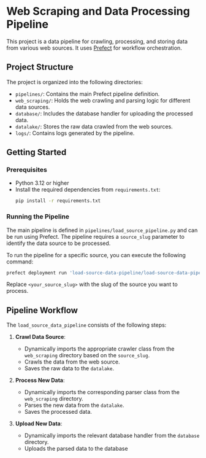 # Web Scraping and Data Processing Pipeline

This project is a data pipeline for crawling, processing, and storing data from various web sources. It uses [Prefect](https://www.prefect.io/) for workflow orchestration.

## Project Structure

The project is organized into the following directories:

-   `pipelines/`: Contains the main Prefect pipeline definition.
-   `web_scraping/`: Holds the web crawling and parsing logic for different data sources.
-   `database/`: Includes the database handler for uploading the processed data.
-   `datalake/`: Stores the raw data crawled from the web sources.
-   `logs/`: Contains logs generated by the pipeline.

## Getting Started

### Prerequisites

-   Python 3.12 or higher
-   Install the required dependencies from `requirements.txt`:
    ```bash
    pip install -r requirements.txt
    ```

### Running the Pipeline

The main pipeline is defined in `pipelines/load_source_pipeline.py` and can be run using Prefect. The pipeline requires a `source_slug` parameter to identify the data source to be processed.

To run the pipeline for a specific source, you can execute the following command:
``` bash
prefect deployment run 'load-source-data-pipeline/load-source-data-pipeline' --param source_slug=<your_source_slug>
```
Replace `<your_source_slug>` with the slug of the source you want to process.

## Pipeline Workflow

The `load_source_data_pipeline` consists of the following steps:

1.  **Crawl Data Source**:
    -   Dynamically imports the appropriate crawler class from the `web_scraping` directory based on the `source_slug`.
    -   Crawls the data from the web source.
    -   Saves the raw data to the `datalake`.

2.  **Process New Data**:
    -   Dynamically imports the corresponding parser class from the `web_scraping` directory.
    -   Parses the new data from the `datalake`.
    -   Saves the processed data.

3.  **Upload New Data**:
    -   Dynamically imports the relevant database handler from the `database` directory.
    -   Uploads the parsed data to the database
